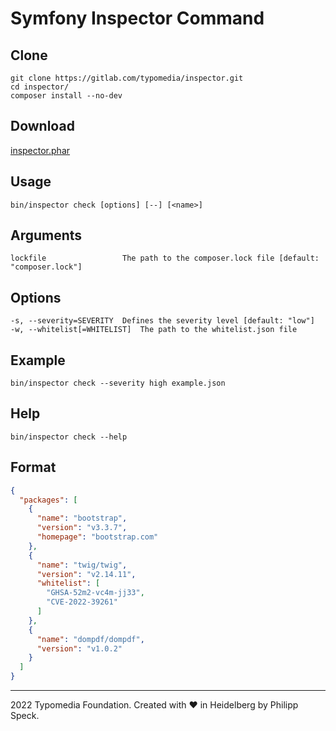 # Symfony Inspector Command

## Clone

    git clone https://gitlab.com/typomedia/inspector.git
    cd inspector/
    composer install --no-dev

## Download

[inspector.phar](../raw/master/dist/inspector.phar)

## Usage

    bin/inspector check [options] [--] [<name>]

## Arguments
    lockfile                 The path to the composer.lock file [default: "composer.lock"]

## Options
    -s, --severity=SEVERITY  Defines the severity level [default: "low"]
    -w, --whitelist[=WHITELIST]  The path to the whitelist.json file

## Example

    bin/inspector check --severity high example.json

## Help

    bin/inspector check --help

## Format

```json
{
  "packages": [
    {
      "name": "bootstrap",
      "version": "v3.3.7",
      "homepage": "bootstrap.com"
    },
    {
      "name": "twig/twig",
      "version": "v2.14.11",
      "whitelist": [
        "GHSA-52m2-vc4m-jj33",
        "CVE-2022-39261"
      ]
    },
    {
      "name": "dompdf/dompdf",
      "version": "v1.0.2"
    }
  ]
}
```

---
2022 Typomedia Foundation. Created with ♥ in Heidelberg by Philipp Speck.


